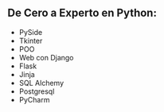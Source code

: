## De Cero a Experto en Python: 
- PySide
- Tkinter
- POO
- Web con Django
- Flask
- Jinja
- SQL Alchemy
- Postgresql
- PyCharm